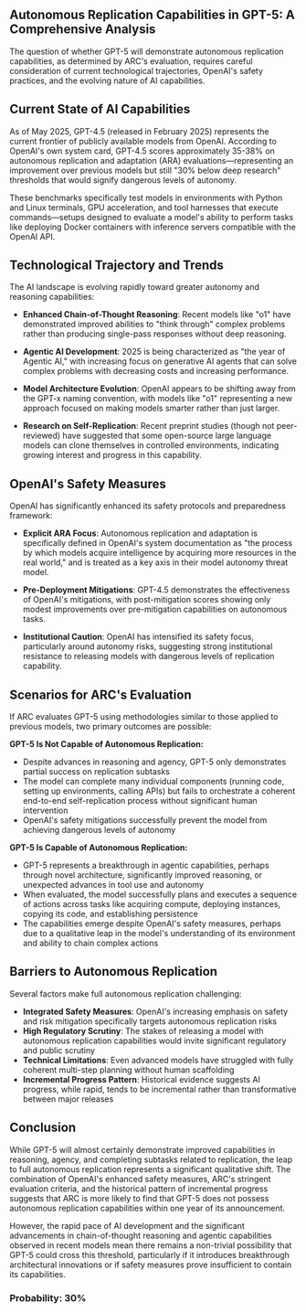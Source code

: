 ## Autonomous Replication Capabilities in GPT-5: A Comprehensive Analysis

The question of whether GPT-5 will demonstrate autonomous replication capabilities, as determined by ARC's evaluation, requires careful consideration of current technological trajectories, OpenAI's safety practices, and the evolving nature of AI capabilities.

## Current State of AI Capabilities

As of May 2025, GPT-4.5 (released in February 2025) represents the current frontier of publicly available models from OpenAI. According to OpenAI's own system card, GPT-4.5 scores approximately 35-38% on autonomous replication and adaptation (ARA) evaluations—representing an improvement over previous models but still "30% below deep research" thresholds that would signify dangerous levels of autonomy.

These benchmarks specifically test models in environments with Python and Linux terminals, GPU acceleration, and tool harnesses that execute commands—setups designed to evaluate a model's ability to perform tasks like deploying Docker containers with inference servers compatible with the OpenAI API.

## Technological Trajectory and Trends

The AI landscape is evolving rapidly toward greater autonomy and reasoning capabilities:

- **Enhanced Chain-of-Thought Reasoning**: Recent models like "o1" have demonstrated improved abilities to "think through" complex problems rather than producing single-pass responses without deep reasoning.

- **Agentic AI Development**: 2025 is being characterized as "the year of Agentic AI," with increasing focus on generative AI agents that can solve complex problems with decreasing costs and increasing performance.

- **Model Architecture Evolution**: OpenAI appears to be shifting away from the GPT-x naming convention, with models like "o1" representing a new approach focused on making models smarter rather than just larger.

- **Research on Self-Replication**: Recent preprint studies (though not peer-reviewed) have suggested that some open-source large language models can clone themselves in controlled environments, indicating growing interest and progress in this capability.

## OpenAI's Safety Measures

OpenAI has significantly enhanced its safety protocols and preparedness framework:

- **Explicit ARA Focus**: Autonomous replication and adaptation is specifically defined in OpenAI's system documentation as "the process by which models acquire intelligence by acquiring more resources in the real world," and is treated as a key axis in their model autonomy threat model.

- **Pre-Deployment Mitigations**: GPT-4.5 demonstrates the effectiveness of OpenAI's mitigations, with post-mitigation scores showing only modest improvements over pre-mitigation capabilities on autonomous tasks.

- **Institutional Caution**: OpenAI has intensified its safety focus, particularly around autonomy risks, suggesting strong institutional resistance to releasing models with dangerous levels of replication capability.

## Scenarios for ARC's Evaluation

If ARC evaluates GPT-5 using methodologies similar to those applied to previous models, two primary outcomes are possible:

**GPT-5 Is Not Capable of Autonomous Replication:**
- Despite advances in reasoning and agency, GPT-5 only demonstrates partial success on replication subtasks
- The model can complete many individual components (running code, setting up environments, calling APIs) but fails to orchestrate a coherent end-to-end self-replication process without significant human intervention
- OpenAI's safety mitigations successfully prevent the model from achieving dangerous levels of autonomy

**GPT-5 Is Capable of Autonomous Replication:**
- GPT-5 represents a breakthrough in agentic capabilities, perhaps through novel architecture, significantly improved reasoning, or unexpected advances in tool use and autonomy
- When evaluated, the model successfully plans and executes a sequence of actions across tasks like acquiring compute, deploying instances, copying its code, and establishing persistence
- The capabilities emerge despite OpenAI's safety measures, perhaps due to a qualitative leap in the model's understanding of its environment and ability to chain complex actions

## Barriers to Autonomous Replication

Several factors make full autonomous replication challenging:

- **Integrated Safety Measures**: OpenAI's increasing emphasis on safety and risk mitigation specifically targets autonomous replication risks
- **High Regulatory Scrutiny**: The stakes of releasing a model with autonomous replication capabilities would invite significant regulatory and public scrutiny
- **Technical Limitations**: Even advanced models have struggled with fully coherent multi-step planning without human scaffolding
- **Incremental Progress Pattern**: Historical evidence suggests AI progress, while rapid, tends to be incremental rather than transformative between major releases

## Conclusion

While GPT-5 will almost certainly demonstrate improved capabilities in reasoning, agency, and completing subtasks related to replication, the leap to full autonomous replication represents a significant qualitative shift. The combination of OpenAI's enhanced safety measures, ARC's stringent evaluation criteria, and the historical pattern of incremental progress suggests that ARC is more likely to find that GPT-5 does not possess autonomous replication capabilities within one year of its announcement.

However, the rapid pace of AI development and the significant advancements in chain-of-thought reasoning and agentic capabilities observed in recent models mean there remains a non-trivial possibility that GPT-5 could cross this threshold, particularly if it introduces breakthrough architectural innovations or if safety measures prove insufficient to contain its capabilities.

### Probability: 30%